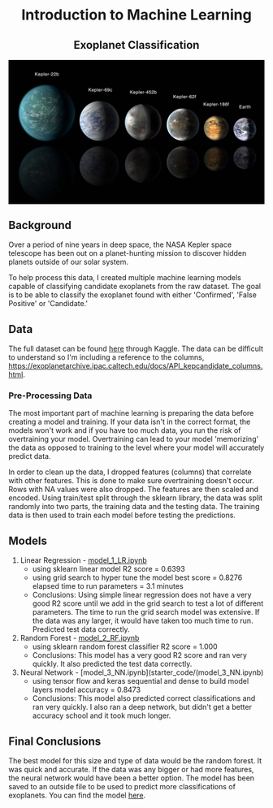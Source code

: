 <h1 align='center'>Introduction to Machine Learning</h1>
<h2 align='center'>Exoplanet Classification</h2>

<img align='center' src='Images/exoplanets.jpg'>

## Background

Over a period of nine years in deep space, the NASA Kepler space telescope has been out on a planet-hunting mission to discover hidden planets outside of our solar system.

To help process this data, I created multiple machine learning models capable of classifying candidate exoplanets from the raw dataset. The goal is to be able to classify the exoplanet found with either 'Confirmed', 'False Positive' or 'Candidate.' 

## Data

The full dataset can be found [here](https://www.kaggle.com/nasa/kepler-exoplanet-search-results) through Kaggle. The data can be difficult to understand so I'm including a reference to the columns, https://exoplanetarchive.ipac.caltech.edu/docs/API_kepcandidate_columns.html. 

### Pre-Processing Data

The most important part of machine learning is preparing the data before creating a model and training. If your data isn't in the correct format, the models won't work and if you have too much data, you run the risk of overtraining your model. Overtraining can lead to your model 'memorizing' the data as opposed to training to the level where your model will accurately predict data.

In order to clean up the data, I dropped features (columns) that correlate with other features. This is done to make sure overtraining doesn't occur. Rows with NA values were also dropped. The features are then scaled and encoded. Using train/test split through the sklearn library, the data was split randomly into two parts, the training data and the testing data. The training data is then used to train each model before testing the predictions.

## Models

1. Linear Regression - [model_1_LR.ipynb](starter_code/model_1_LR.ipynb)
      - using sklearn linear model
          R2 score = 0.6393
      - using grid search to hyper tune the model
          best score = 0.8276
          elapsed time to run parameters = 3.1 minutes
      - Conclusions: Using simple linear regression does not have a very good R2 score until we add in the grid search to test a lot of different parameters. The time to run the grid search model was extensive. If the data was any larger, it would have taken too much time to run. Predicted test data correctly.
2. Random Forest - [model_2_RF.ipynb](starter_code/model_2_RF.ipynb)
      - using sklearn random forest classifier
          R2 score = 1.000
      - Conclusions: This model has a very good R2 score and ran very quickly. It also predicted the test data correctly.
3. Neural Network - [model_3_NN.ipynb](starter_code/(model_3_NN.ipynb)
      - using tensor flow and keras sequential and dense to build model layers
          model accuracy = 0.8473
      - Conclusions: This model also predicted correct classifications and ran very quickly. I also ran a deep network, but didn't get a better accuracy school and it took much longer.

## Final Conclusions

The best model for this size and type of data would be the random forest. It was quick and accurate. If the data was any bigger or had more features, the neural network would have been a better option. The model has been saved to an outside file to be used to predict more classifications of exoplanets. You can find the model [here](starter_code/exoplanet_random_forest.sav).
